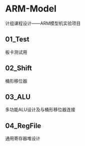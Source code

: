 # ARM-Model
计组课程设计——ARM模型机实验项目

## 01_Test
板卡测试用  

## 02_Shift
桶形移位器  

## 03_ALU
多功能ALU设计及与桶形移位器连接  

## 04_RegFile
通用寄存器堆设计
